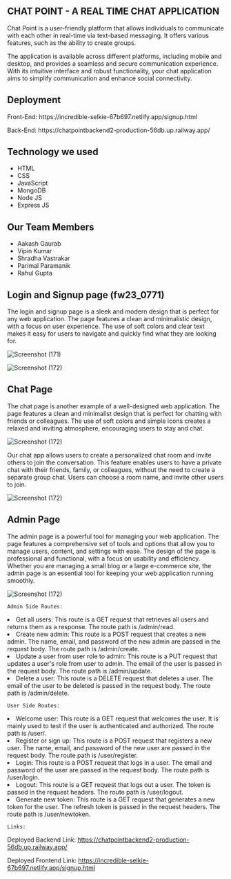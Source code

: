 <h2>CHAT POINT - A REAL TIME CHAT APPLICATION</h2>

<p>Chat Point is a user-friendly platform that allows individuals to communicate with each other in real-time via text-based messaging. It offers various features, such as the ability to create groups. 
  
The application is available across different platforms, including mobile and desktop, and provides a seamless and secure communication experience. With its intuitive interface and robust functionality, your chat application aims to simplify communication and enhance social connectivity.</p>

<h2>Deployment</h2>  
    <p>Front-End: https://incredible-selkie-67b697.netlify.app/signup.html</p>   
    <p>Back-End: https://chatpointbackend2-production-56db.up.railway.app/</p>
    
<h2>Technology we used</h2>
  
 <ul>
     <li>HTML</li>
     <li>CSS</li>
     <li>JavaScript</li>
     <li>MongoDB</li>  
     <li>Node JS</li>
     <li>Express JS</li>
</ul>
    
<h2>Our Team Members</h2>

   <ul> 
     <li>Aakash Gaurab</li>
     <li>Vipin Kumar</li>
     <li>Shradha Vastrakar</li>
     <li>Parimal Paramanik</li>  
     <li>Rahul Gupta</li>
    </ul>
    
<h2>Login and Signup page (fw23_0771)</h2>

<p>The login and signup page is a sleek and modern design that is perfect for any web application. The page features a clean and minimalistic design, with a focus on user experience. The use of soft colors and clear text makes it easy for users to navigate and quickly find what they are looking for.</p>

![Screenshot (171)](https://user-images.githubusercontent.com/115460277/228595398-e6cd1d59-b4f7-48d1-8043-73b35de01282.png)

![Screenshot (172)](https://user-images.githubusercontent.com/115460277/228595466-af683247-76be-4c7e-8823-07b1f3719fcf.png)

<h2>Chat Page</h2>

<p>The chat page is another example of a well-designed web application. The page features a clean and minimalist design that is perfect for chatting with friends or colleagues. The use of soft colors and simple icons creates a relaxed and inviting atmosphere, encouraging users to stay and chat.</p>

![Screenshot (172)](https://github.com/AakashGaurab/responsible-stomach-8778/blob/main/Chat.png)

<p>
Our chat app allows users to create a personalized chat room and invite others to join the conversation. This feature enables users to have a private chat with their friends, family, or colleagues, without the need to create a separate group chat. Users can choose a room name, and invite other users to join.</p>

![Screenshot (172)](https://github.com/AakashGaurab/responsible-stomach-8778/blob/main/Entry.png)


<h2>Admin Page</h2>

<p>The admin page is a powerful tool for managing your web application. The page features a comprehensive set of tools and options that allow you to manage users, content, and settings with ease. The design of the page is professional and functional, with a focus on usability and efficiency. Whether you are managing a small blog or a large e-commerce site, the admin page is an essential tool for keeping your web application running smoothly.</p>

![Screenshot (172)](https://github.com/AakashGaurab/responsible-stomach-8778/blob/main/Admin.png)

<!-- Admin Side Routes

Get all users (get Request)
/admin/read

Create New Admin (post Request)
/admin/create (pass in body name, email, password)

update a user from user role to admin (Put Request)
/admin/update (pass in body email of the user)

delete a user (delete Request)
/admin/delete (pass in body email of the user)

User side Routes

To welcome user (Get Request)
/user/

To register or signup (Post Request)
/user/register (pass in body name, email, password)

For login (Post Request)
/user/login (pass in body email, password)

For logout (Get Request)
/user/logout (pass the token in headers)

To generate new token (Get Request)
/user/newtoken (pass the refresh token in headers) -->
    
    Admin Side Routes:

<li>Get all users: This route is a GET request that retrieves all users and returns them as a response. The route path is /admin/read.</li>
<li>Create new admin: This route is a POST request that creates a new admin. The name, email, and password of the new admin are passed in the request body. The route path is /admin/create.</li>
<li>Update a user from user role to admin: This route is a PUT request that updates a user's role from user to admin. The email of the user is passed in the request body. The route path is /admin/update.</li>
<li>Delete a user: This route is a DELETE request that deletes a user. The email of the user to be deleted is passed in the request body. The route path is /admin/delete.</li>

    User Side Routes:

<li>Welcome user: This route is a GET request that welcomes the user. It is mainly used to test if the user is authenticated and authorized. The route path is /user/.</li>
<li>Register or sign up: This route is a POST request that registers a new user. The name, email, and password of the new user are passed in the request body. The route path is /user/register.</li>
<li>Login: This route is a POST request that logs in a user. The email and password of the user are passed in the request body. The route path is /user/login.</li>
<li>Logout: This route is a GET request that logs out a user. The token is passed in the request headers. The route path is /user/logout.</li>
<li>Generate new token: This route is a GET request that generates a new token for the user. The refresh token is passed in the request headers. The route path is /user/newtoken.</li>
    
    Links:
    
Deployed Backend Link: https://chatpointbackend2-production-56db.up.railway.app/

Deployed Frontend Link: https://incredible-selkie-67b697.netlify.app/signup.html


